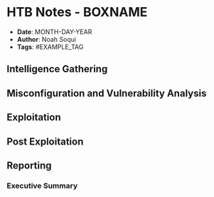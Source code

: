 ```toc
```
# HTB Notes - BOXNAME #

+ **Date**: MONTH-DAY-YEAR
+ **Author**: Noah Soqui
+ **Tags**: #EXAMPLE_TAG

## Intelligence Gathering ##

## Misconfiguration and Vulnerability Analysis  ##

## Exploitation ##

## Post Exploitation ##

## Reporting ##

### Executive Summary ###




